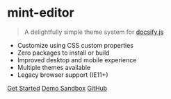 # mint-editor

> A delightfully simple theme system for [docsify.js](https://docsify.js.org)

- Customize using CSS custom properties
- Zero packages to install or build
- Improved desktop and mobile experience
- Multiple themes available
- Legacy browser support (IE11+)

[Get Started](introduction)
[Demo Sandbox](https://codesandbox.io/s/xv36w4695o)
[GitHub](https://github.com/0326/mint-editor)

